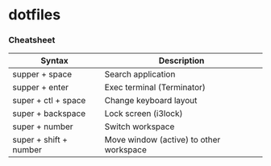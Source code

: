 # dotfiles

### Cheatsheet

|         Syntax          |                Description                    |
| ----------------------- | --------------------------------------------- |
| supper + space          | Search application                            |
| supper + enter          | Exec terminal (Terminator)                    |
| super + ctl + space     | Change keyboard layout                        |
| super + backspace       | Lock screen (i3lock)                          |
| super + number          | Switch workspace                              |
| super + shift + number  | Move window (active) to other workspace       |